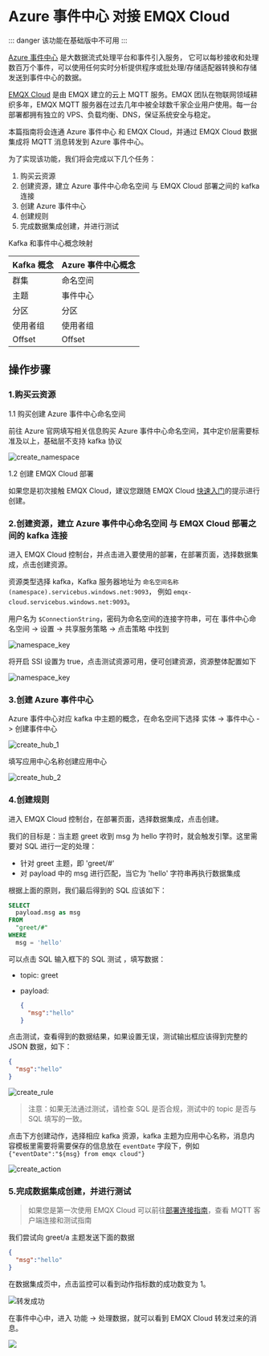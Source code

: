 # Azure 事件中心 对接 EMQX Cloud

::: danger
该功能在基础版中不可用
:::

[Azure 事件中心](https://docs.microsoft.com/azure/event-hubs) 是大数据流式处理平台和事件引入服务， 它可以每秒接收和处理数百万个事件，可以使用任何实时分析提供程序或批处理/存储适配器转换和存储发送到事件中心的数据。

[EMQX Cloud](https://www.emqx.com/zh/cloud) 是由 EMQX 建立的云上 MQTT 服务。EMQX 团队在物联网领域耕织多年，EMQX MQTT 服务器在过去几年中被全球数千家企业用户使用。每一台部署都拥有独立的 VPS、负载均衡、DNS，保证系统安全与稳定。

本篇指南将会连通 Azure 事件中心 和 EMQX Cloud，并通过 EMQX Cloud 数据集成将 MQTT 消息转发到 Azure 事件中心。

为了实现该功能，我们将会完成以下几个任务：

1. 购买云资源
2. 创建资源，建立 Azure 事件中心命名空间 与 EMQX Cloud 部署之间的 kafka 连接
3. 创建 Azure 事件中心
4. 创建规则
5. 完成数据集成创建，并进行测试

Kafka 和事件中心概念映射

| Kafka 概念 | Azure 事件中心概念 |
| --------- | ---------------- |
| 群集       | 命名空间          |
| 主题       | 事件中心          |
| 分区       | 分区             |
| 使用者组    | 使用者组         |
| Offset    | Offset           |

## 操作步骤

### 1.购买云资源

1.1 购买创建 Azure 事件中心命名空间

前往 Azure 官网填写相关信息购买 Azure 事件中心命名空间，其中定价层需要标准及以上，基础层不支持 kafka 协议

![create_namespace](./_assets/rule_engine_azure_event_hubs_create_namespace.png)

1.2 创建 EMQX Cloud 部署

如果您是初次接触 EMQX Cloud，建议您跟随 EMQX Cloud [快速入门](../quick_start/introduction.md)的提示进行创建。

### 2.创建资源，建立 Azure 事件中心命名空间 与 EMQX Cloud 部署之间的 kafka 连接

进入 EMQX Cloud 控制台，并点击进入要使用的部署，在部署页面，选择数据集成，点击创建资源。

资源类型选择 kafka，Kafka 服务器地址为 `命名空间名称(namespace).servicebus.windows.net:9093`，
例如 `emqx-cloud.servicebus.windows.net:9093`。

用户名为 `$ConnectionString`，密码为命名空间的连接字符串，可在 事件中心命名空间 -> 设置 -> 共享服务策略 -> 点击策略 中找到

![namespace_key](./_assets/rule_engine_azure_event_hubs_key.png)

将开启 SSl 设置为 true，点击测试资源可用，便可创建资源，资源整体配置如下

![namespace_key](./_assets/rule_engine_azure_event_hubs_create_resource.png)

### 3.创建 Azure 事件中心

Azure 事件中心对应 kafka 中主题的概念，在命名空间下选择 实体 -> 事件中心 -> 创建事件中心

![create_hub_1](./_assets/rule_engine_azure_event_hubs_create_hub_1.png)

填写应用中心名称创建应用中心

![create_hub_2](./_assets/rule_engine_azure_event_hubs_create_hub_2.png)

### 4.创建规则

进入 EMQX Cloud 控制台，在部署页面，选择数据集成，点击创建。

我们的目标是：当主题 greet 收到 msg 为 hello 字符时，就会触发引擎。这里需要对 SQL 进行一定的处理：
- 针对 greet 主题，即 'greet/#'
- 对 payload 中的 msg 进行匹配，当它为 'hello' 字符串再执行数据集成

根据上面的原则，我们最后得到的 SQL 应该如下：

```sql
SELECT
  payload.msg as msg
FROM
  "greet/#"
WHERE
  msg = 'hello'
```

可以点击 SQL 输入框下的 SQL 测试 ，填写数据：

- topic: greet
- payload:

  ```json
  {
    "msg":"hello"
  }
  ```

点击测试，查看得到的数据结果，如果设置无误，测试输出框应该得到完整的 JSON 数据，如下：

```json
{
  "msg":"hello"
}
```

![create_rule](./_assets/rule_engine_azure_event_hubs_create_rule.png)

> 注意：如果无法通过测试，请检查 SQL 是否合规，测试中的 topic 是否与 SQL 填写的一致。

点击下方创建动作，选择相应 kafka 资源，kafka 主题为应用中心名称，消息内容模板里需要将需要保存的信息放在 `eventDate` 字段下，例如 `{"eventDate":"${msg} from emqx cloud"}`

![create_action](./_assets/rule_engine_azure_event_hubs_create_action.png)

### 5.完成数据集成创建，并进行测试

> 如果您是第一次使用 EMQX Cloud 可以前往[部署连接指南](../connect_to_deployments/overview.md)，查看 MQTT 客户端连接和测试指南

我们尝试向 greet/a 主题发送下面的数据

```json
{
  "msg":"hello"
}
```

在数据集成页中，点击监控可以看到动作指标数的成功数变为 1。

![转发成功](./_assets/rule_engine_azure_event_hubs_action.png)

在事件中心中，进入 功能 -> 处理数据，就可以看到 EMQX Cloud 转发过来的消息。

![](./_assets/rule_engine_azure_event_hubs_message.png)
